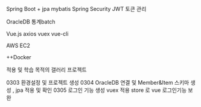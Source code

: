 
Spring Boot + jpa mybatis Spring Security JWT 토큰 관리 

OracleDB 통계batch

Vue.js axios vuex vue-cli

AWS EC2 

++Docker

적용 및 학습 목적의 갤러리 프로젝트


0303 환경설정 및 프로젝트 생성
0304 OracleDB 연결 및 Member&Item 스키마 생성 , jpa 적용 및 확인
0305 로그인 기능 생성 vuex 적용 store 로 vue 로그인기능 보완
